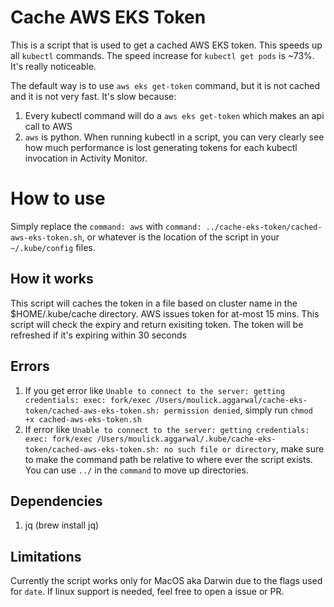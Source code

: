 # Cache AWS EKS Token

This is a script that is used to get a cached AWS EKS token. This speeds up all `kubectl` commands.
The speed increase for `kubectl get pods` is ~73%. It's really noticeable.

The default way is to use `aws eks get-token` command, but it is not cached and it is not very fast.
It's slow because:
1. Every kubectl command will do a `aws eks get-token` which makes an api call to AWS
2. `aws` is python. When running kubectl in a script, you can very clearly see how much performance is lost generating tokens for each kubectl invocation in Activity Monitor.


# How to use
Simply replace the `command: aws` with `command: ../cache-eks-token/cached-aws-eks-token.sh`, or whatever is the location of the script in your `~/.kube/config` files.

## How it works
This script will caches the token in a file based on cluster name in the $HOME/.kube/cache directory.
AWS issues token for at-most 15 mins. This script will check the expiry and return exisiting token.
The token will be refreshed if it's expiring within 30 seconds

## Errors

1. If you get error like `Unable to connect to the server: getting credentials: exec: fork/exec /Users/moulick.aggarwal/cache-eks-token/cached-aws-eks-token.sh: permission denied`, simply run `chmod +x cached-aws-eks-token.sh`
2. If error like `Unable to connect to the server: getting credentials: exec: fork/exec /Users/moulick.aggarwal/.kube/cache-eks-token/cached-aws-eks-token.sh: no such file or directory`, make sure to make the command path be relative to where ever the script exists. You can use `../` in the `command` to move up directories.

## Dependencies
1. jq (brew install jq)

## Limitations
Currently the script works only for MacOS aka Darwin due to the flags used for `date`. If linux support is needed, feel free to open a issue or PR.
